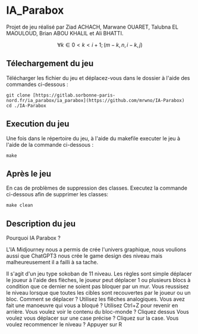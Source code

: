 # IA_Parabox

Projet de jeu réalisé par Ziad ACHACH, Marwane OUARET, Talubna EL MAOULOUD, Brian ABOU KHALIL et Ali BHATTI.

```math
\forall k \in 0<k<i+1; (m-k, n, i-k , j) 
```

## Télechargement du jeu

Télécharger les fichier du jeu et déplacez-vous dans le dossier à l'aide des commandes ci-dessous :

```
git clone [https://gitlab.sorbonne-paris-nord.fr/ia_parabox/ia_parabox](https://github.com/mrwno/IA-Parabox)
cd ./IA-Parabox
```


## Execution du jeu

Une fois dans le répertoire du jeu, à l'aide du makefile executer le jeu à l'aide de la commande ci-dessous :
```
make
```

## Après le jeu

En cas de problèmes de suppression des classes.
Executez la commande ci-dessous afin de supprimer les classes:
```
make clean
```

## Description du jeu

Pourquoi IA Parabox ?

L'IA Midjourney nous a permis de crée l'univers graphique, nous voulions aussi que ChatGPT3 nous crée le game design des niveau mais malheureusement il a failli à sa tache. 

Il s'agit d'un jeu type sokoban de 11 niveau. Les règles sont simple déplacer le joueur à l'aide des flèches, le joueur peut déplacer 1 ou plusieurs blocs à condition que ce dernier ne soient pas bloquer par un mur.
Vous reussisez le niveau lorsque que toutes les cibles sont recouvertes par le joueur ou un bloc.
Comment se déplacer ? Utilisez les flêches analogiques.
Vous avez fait une manoeuvre qui vous a bloqué ? Utilisez Ctrl+Z pour revenir en arrière.
Vous voulez voir le contenu du bloc-monde ? Cliquez dessus
Vous voulez vous déplacer sur une case précise ? Cliquez sur la case.
Vous voulez recommencer le niveau ? Appuyer sur R
